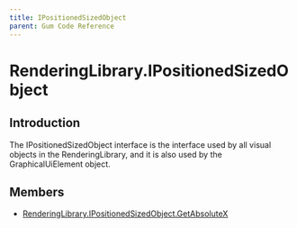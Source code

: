 ```yaml
---
title: IPositionedSizedObject
parent: Gum Code Reference
---
```


# RenderingLibrary.IPositionedSizedObject

## Introduction

The IPositionedSizedObject interface is the interface used by all visual objects in the RenderingLibrary, and it is also used by the GraphicalUiElement object.

## Members

* [RenderingLibrary.IPositionedSizedObject.GetAbsoluteX](https://github.com/KallDrexx/gum-docs-temp/tree/34f8cf390aa0e8acda804733eaad97a22b8c533b/pages/programming/RenderingLibrary.IPositionedSizedObject.GetAbsoluteX)

